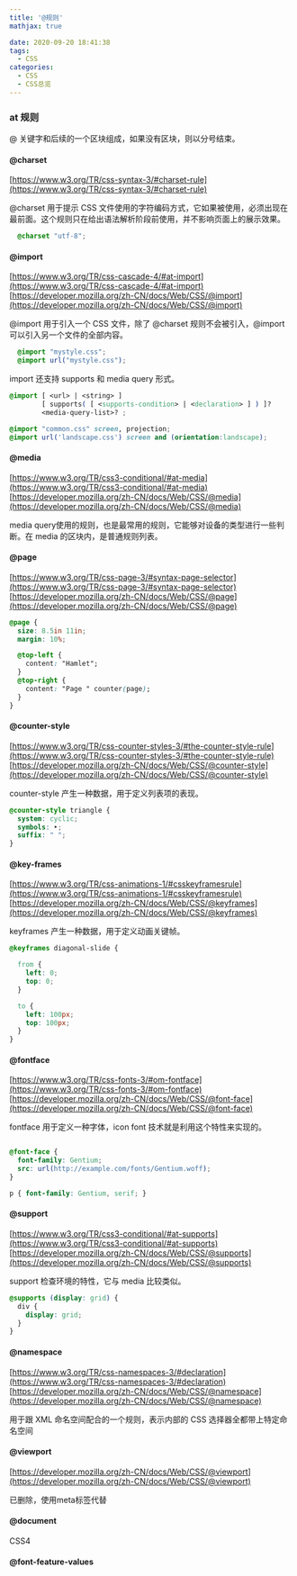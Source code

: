 ```yaml
---
title: '@规则'
mathjax: true

date: 2020-09-20 18:41:38
tags:
  - CSS
categories:
  - CSS
  - CSS总览
---
```


### at 规则

@ 关键字和后续的一个区块组成，如果没有区块，则以分号结束。

#### @charset 

[https://www.w3.org/TR/css-syntax-3/#charset-rule](https://www.w3.org/TR/css-syntax-3/#charset-rule)

@charset 用于提示 CSS 文件使用的字符编码方式，它如果被使用，必须出现在最前面。这个规则只在给出语法解析阶段前使用，并不影响页面上的展示效果。

```css
  @charset "utf-8";
```

#### @import

[https://www.w3.org/TR/css-cascade-4/#at-import](https://www.w3.org/TR/css-cascade-4/#at-import)
[https://developer.mozilla.org/zh-CN/docs/Web/CSS/@import](https://developer.mozilla.org/zh-CN/docs/Web/CSS/@import)

@import 用于引入一个 CSS 文件，除了 @charset 规则不会被引入，@import 可以引入另一个文件的全部内容。

```css
  @import "mystyle.css";
  @import url("mystyle.css");
```

import 还支持 supports 和 media query 形式。

``` css
@import [ <url> | <string> ]
        [ supports( [ <supports-condition> | <declaration> ] ) ]?
        <media-query-list>? ;
```

```css
@import "common.css" screen, projection;
@import url('landscape.css') screen and (orientation:landscape);
```

#### @media

[https://www.w3.org/TR/css3-conditional/#at-media](https://www.w3.org/TR/css3-conditional/#at-media)
[https://developer.mozilla.org/zh-CN/docs/Web/CSS/@media](https://developer.mozilla.org/zh-CN/docs/Web/CSS/@media)

media query使用的规则，也是最常用的规则，它能够对设备的类型进行一些判断。在 media 的区块内，是普通规则列表。

#### @page

[https://www.w3.org/TR/css-page-3/#syntax-page-selector](https://www.w3.org/TR/css-page-3/#syntax-page-selector)
[https://developer.mozilla.org/zh-CN/docs/Web/CSS/@page](https://developer.mozilla.org/zh-CN/docs/Web/CSS/@page)

```css
@page {
  size: 8.5in 11in;
  margin: 10%;

  @top-left {
    content: "Hamlet";
  }
  @top-right {
    content: "Page " counter(page);
  }
}
```

#### @counter-style

[https://www.w3.org/TR/css-counter-styles-3/#the-counter-style-rule](https://www.w3.org/TR/css-counter-styles-3/#the-counter-style-rule)
[https://developer.mozilla.org/zh-CN/docs/Web/CSS/@counter-style](https://developer.mozilla.org/zh-CN/docs/Web/CSS/@counter-style)

counter-style 产生一种数据，用于定义列表项的表现。

```css
@counter-style triangle {
  system: cyclic;
  symbols: ‣;
  suffix: " ";
}
```
#### @key-frames

[https://www.w3.org/TR/css-animations-1/#csskeyframesrule](https://www.w3.org/TR/css-animations-1/#csskeyframesrule)
[https://developer.mozilla.org/zh-CN/docs/Web/CSS/@keyframes](https://developer.mozilla.org/zh-CN/docs/Web/CSS/@keyframes)

keyframes 产生一种数据，用于定义动画关键帧。

```css
@keyframes diagonal-slide {

  from {
    left: 0;
    top: 0;
  }

  to {
    left: 100px;
    top: 100px;
  }
}
```

#### @fontface

[https://www.w3.org/TR/css-fonts-3/#om-fontface](https://www.w3.org/TR/css-fonts-3/#om-fontface)
[https://developer.mozilla.org/zh-CN/docs/Web/CSS/@font-face](https://developer.mozilla.org/zh-CN/docs/Web/CSS/@font-face)

fontface 用于定义一种字体，icon font 技术就是利用这个特性来实现的。

```css

@font-face {
  font-family: Gentium;
  src: url(http://example.com/fonts/Gentium.woff);
}

p { font-family: Gentium, serif; }
```

#### @support

[https://www.w3.org/TR/css3-conditional/#at-supports](https://www.w3.org/TR/css3-conditional/#at-supports)
[https://developer.mozilla.org/zh-CN/docs/Web/CSS/@supports](https://developer.mozilla.org/zh-CN/docs/Web/CSS/@supports)

support 检查环境的特性，它与 media 比较类似。

```css
@supports (display: grid) {
  div {
    display: grid;
  }
}
```

#### @namespace

[https://www.w3.org/TR/css-namespaces-3/#declaration](https://www.w3.org/TR/css-namespaces-3/#declaration)
[https://developer.mozilla.org/zh-CN/docs/Web/CSS/@namespace](https://developer.mozilla.org/zh-CN/docs/Web/CSS/@namespace)

用于跟 XML 命名空间配合的一个规则，表示内部的 CSS 选择器全都带上特定命名空间

#### @viewport

[https://developer.mozilla.org/zh-CN/docs/Web/CSS/@viewport](https://developer.mozilla.org/zh-CN/docs/Web/CSS/@viewport)

已删除，使用meta标签代替

#### @document

CSS4

#### @font-feature-values